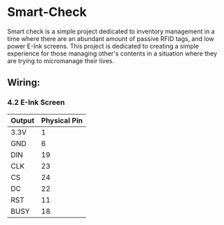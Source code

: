# Smart-Check

Smart check is a simple project dedicated to inventory management in a time where there are an abundant amount of passive RFID tags, and low power E-Ink screens. This project is dedicated to creating a simple experience for those managing other's contents in a situation where they are trying to micromanage their lives. 

## Wiring:

### 4.2 E-Ink Screen

| Output | Physical Pin |
|----|----|
|3.3V|1|
|GND|6|
|DIN|19|
|CLK|23|
|CS|24|
|DC|22|
|RST|11|
|BUSY|18|
